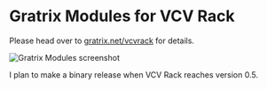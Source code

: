 # Gratrix Modules for VCV Rack

Please head over to [gratrix.net/vcvrack](http://gratrix.net/vcvrack/) for details.

![Gratrix Modules screenshot](http://gratrix.net/vcvrack/shot.png)

I plan to make a binary release when VCV Rack reaches version 0.5.
